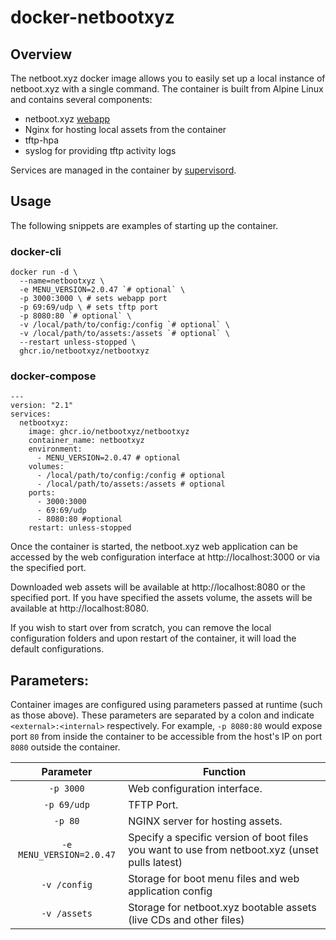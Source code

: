 # docker-netbootxyz

## Overview

The netboot.xyz docker image allows you to easily set up a local instance of netboot.xyz with a single command.  The container is built from Alpine Linux and contains several components:

* netboot.xyz [webapp](https://github.com/netbootxyz/webapp)
* Nginx for hosting local assets from the container
* tftp-hpa
* syslog for providing tftp activity logs

Services are managed in the container by [supervisord](http://supervisord.org/).
## Usage

The following snippets are examples of starting up the container. 
### docker-cli

```
docker run -d \
  --name=netbootxyz \
  -e MENU_VERSION=2.0.47 `# optional` \
  -p 3000:3000 \ # sets webapp port
  -p 69:69/udp \ # sets tftp port
  -p 8080:80 `# optional` \
  -v /local/path/to/config:/config `# optional` \
  -v /local/path/to/assets:/assets `# optional` \
  --restart unless-stopped \
  ghcr.io/netbootxyz/netbootxyz
```

### docker-compose

```
---
version: "2.1"
services:
  netbootxyz:
    image: ghcr.io/netbootxyz/netbootxyz
    container_name: netbootxyz
    environment:
      - MENU_VERSION=2.0.47 # optional
    volumes:
      - /local/path/to/config:/config # optional
      - /local/path/to/assets:/assets # optional
    ports:
      - 3000:3000
      - 69:69/udp
      - 8080:80 #optional
    restart: unless-stopped
```

Once the container is started, the netboot.xyz web application can be accessed by the web configuration interface at http://localhost:3000 or via the specified port.

Downloaded web assets will be available at http://localhost:8080 or the specified port.  If you have specified the assets volume, the assets will be available at http://localhost:8080.

If you wish to start over from scratch, you can remove the local configuration folders and upon restart of the container, it will load the default configurations.

## Parameters:

Container images are configured using parameters passed at runtime (such as those above). These parameters are separated by a colon and indicate `<external>:<internal>` respectively. For example, `-p 8080:80` would expose port `80` from inside the container to be accessible from the host's IP on port `8080` outside the container.

| Parameter | Function |
| :----: | --- |
| `-p 3000` | Web configuration interface. |
| `-p 69/udp` | TFTP Port. |
| `-p 80` | NGINX server for hosting assets. |
| `-e MENU_VERSION=2.0.47` | Specify a specific version of boot files you want to use from netboot.xyz (unset pulls latest) |
| `-v /config` | Storage for boot menu files and web application config |
| `-v /assets` | Storage for netboot.xyz bootable assets (live CDs and other files) |
